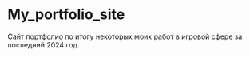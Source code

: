 # My_portfolio_site
Сайт портфолио по итогу некоторых моих работ в игровой сфере за последний 2024 год.
